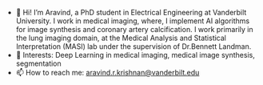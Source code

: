 - 👋 Hi! I’m Aravind, a PhD student in Electrical Engineering at Vanderbilt University. I work in medical imaging, where, I implement AI algorithms for image synthesis and coronary artery calcification. I work primarily in the lung imaging domain, at the Medical Analysis and Statistical Interpretation (MASI) lab under the supervision of Dr.Bennett Landman.  
- 👀 Interests: Deep Learning in medical imaging, medical image synthesis, segmentation 
- 📫 How to reach me: aravind.r.krishnan@vanderbilt.edu

<!---
AravindRK99/AravindRK99 is a ✨ special ✨ repository because its `README.md` (this file) appears on your GitHub profile.
You can click the Preview link to take a look at your changes.
--->

